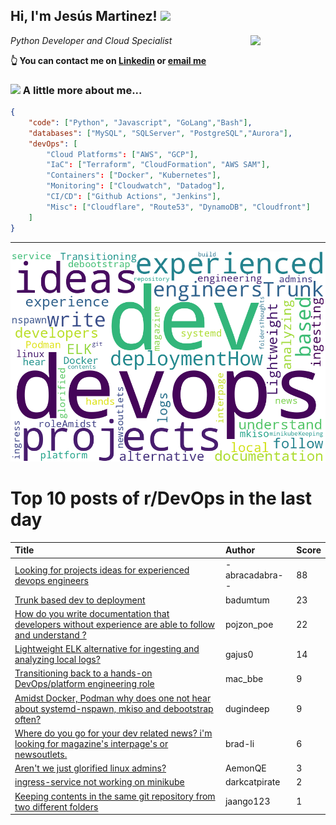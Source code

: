 <!--
**jmartinezl/jmartinezl** is a ✨ _special_ ✨ repository because its `README.md` (this file) appears on your GitHub profile.

Here are some ideas to get you started:

- 🔭 I’m currently working on ...
- 🌱 I’m currently learning ...
- 👯 I’m looking to collaborate on ...
- 🤔 I’m looking for help with ...
- 💬 Ask me about ...
- 📫 How to reach me: ...
- 😄 Pronouns: ...
- ⚡ Fun fact: ...
-->

<h2>Hi, I'm Jesús Martinez! <img src="https://media.giphy.com/media/WUlplcMpOCEmTGBtBW/giphy.gif" width="30"> </h2>
<img align='right' src="https://media.giphy.com/media/NytMLKyiaIh6VH9SPm/giphy.gif" width="120">
<p><em>Python Developer and Cloud Specialist
</em></p>

**👆 You can contact me on [Linkedin](https://www.linkedin.com/in/jes%C3%BAs-martinez-2b7b10104/) or [email me](mailto:jesus.mtz.lorenzo@gmail.com)**

### <img src="https://media.giphy.com/media/VgCDAzcKvsR6OM0uWg/giphy.gif" width="50"> A little more about me...  

```json
{
    "code": ["Python", "Javascript", "GoLang","Bash"],
    "databases": ["MySQL", "SQLServer", "PostgreSQL","Aurora"],
    "devOps": [
        "Cloud Platforms": ["AWS", "GCP"],
        "IaC": ["Terraform", "CloudFormation", "AWS SAM"],
        "Containers": ["Docker", "Kubernetes"],
        "Monitoring": ["Cloudwatch", "Datadog"],
        "CI/CD": ["Github Actions", "Jenkins"],
        "Misc": ["Cloudflare", "Route53", "DynamoDB", "Cloudfront"]
    ]
}
```
---

![Wordcloud](./cloud.png)

# Top 10 posts of r/DevOps in the last day

| Title | Author | Score |
|:---|:---|:---|
| [Looking for projects ideas for experienced devops engineers](https://www.reddit.com/r/devops/comments/139pynp/looking_for_projects_ideas_for_experienced_devops/) | -abracadabra-- | 88 |
| [Trunk based dev to deployment](https://www.reddit.com/r/devops/comments/139xotd/trunk_based_dev_to_deployment/) | badumtum | 23 |
| [How do you write documentation that developers without experience are able to follow and understand ?](https://www.reddit.com/r/devops/comments/139ryg1/how_do_you_write_documentation_that_developers/) | pojzon_poe | 22 |
| [Lightweight ELK alternative for ingesting and analyzing local logs?](https://www.reddit.com/r/devops/comments/13ab0l5/lightweight_elk_alternative_for_ingesting_and/) | gajus0 | 14 |
| [Transitioning back to a hands-on DevOps/platform engineering role](https://www.reddit.com/r/devops/comments/13aja3f/transitioning_back_to_a_handson_devopsplatform/) | mac_bbe | 9 |
| [Amidst Docker, Podman why does one not hear about systemd-nspawn, mkiso and debootstrap often?](https://www.reddit.com/r/devops/comments/139u04t/amidst_docker_podman_why_does_one_not_hear_about/) | dugindeep | 9 |
| [Where do you go for your dev related news? i'm looking for magazine's interpage's or newsoutlets.](https://www.reddit.com/r/devops/comments/139q1fn/where_do_you_go_for_your_dev_related_news_im/) | brad-li | 6 |
| [Aren't we just glorified linux admins?](https://www.reddit.com/r/devops/comments/13adr4v/arent_we_just_glorified_linux_admins/) | AemonQE | 3 |
| [ingress-service not working on minikube](https://www.reddit.com/r/devops/comments/13aac21/ingressservice_not_working_on_minikube/) | darkcatpirate | 2 |
| [Keeping contents in the same git repository from two different folders](https://www.reddit.com/r/devops/comments/139qdlx/keeping_contents_in_the_same_git_repository_from/) | jaango123 | 1 |
